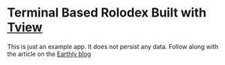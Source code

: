 # Terminal Based Rolodex Built with [Tview](https://github.com/rivo/tview)

This is just an example app. It does not persist any data. Follow along with the article on the [Earthly blog](https://earthly.dev/blog/tui-app-with-go/)